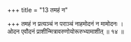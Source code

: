 +++
title = "13 तमहं न"

+++
तमहं न प्रत्यञ्चं न पराञ्चं नाहमोदनं न मामोदनः ।  
ओदन एवौदनं प्राशीन्मित्रावरुणोयोरूरुभ्यामाशीत् ॥ १४ ॥